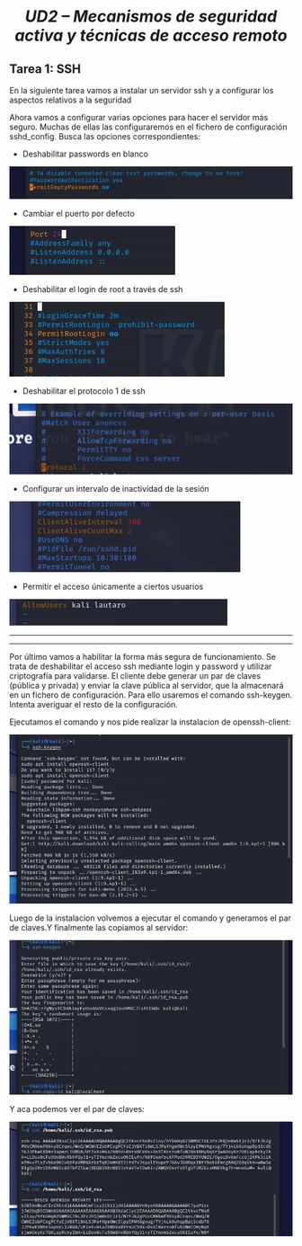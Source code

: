 # <center> *UD2 – Mecanismos de seguridad activa y técnicas de acceso remoto* </center>

## Tarea 1: SSH


En la siguiente tarea vamos a instalar un servidor ssh y a configurar los aspectos relativos a la
seguridad


Ahora vamos a configurar varias opciones para hacer el servidor más seguro. Muchas de ellas las configuraremos en el fichero de configuración sshd_config. Busca las opciones correspondientes:


+ Deshabilitar passwords en blanco
    
    


![Texto alternativo](IMGSSSH/1.png)


+ Cambiar el puerto por defecto

![Texto alternativo](IMGSSSH/2.png)

+ Deshabilitar el login de root a través de ssh

![Texto alternativo](IMGSSSH/3.png)

+ Deshabilitar el protocolo 1 de ssh

![Texto alternativo](IMGSSSH/4.png)

+ Configurar un intervalo de inactividad de la sesión

![Texto alternativo](IMGSSSH/5.png)

+ Permitir el acceso únicamente a ciertos usuarios

![Texto alternativo](IMGSSSH/6.png)

---
---

Por último vamos a habilitar la forma más segura de funcionamiento. Se trata de deshabilitar el
acceso ssh mediante login y password y utilizar criptografía para validarse. El cliente debe generar
un par de claves (pública y privada) y enviar la clave pública al servidor, que la almacenará en un
fichero de configuración.
Para ello usaremos el comando ssh-keygen. Intenta averiguar el resto de la configuración.

Ejecutamos el comando y nos pide realizar la instalacion de openssh-client:

![Texto alternativo](IMGSSSH/7.png)

Luego de la instalacion volvemos a ejecutar el comando y generamos el par de claves.Y finalmente las copiamos al servidor:

![Texto alternativo](IMGSSSH/8.png)

Y aca podemos ver el par de claves:

![Texto alternativo](IMGSSSH/9.png)